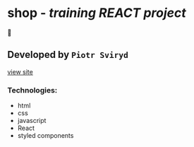 # shop -  *training REACT project*
 
:floppy_disk:

## Developed by `Piotr Sviryd`

[view site](https://peterblr.github.io/melody-html/)

### Technologies:
- html
- css
- javascript
- React
- styled components
